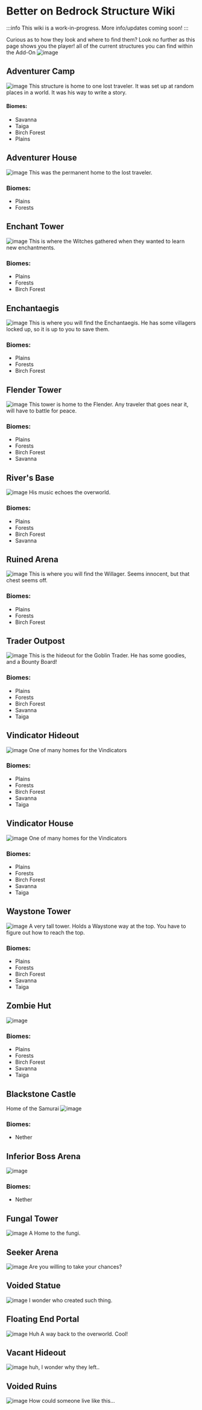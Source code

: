# Better on Bedrock Structure Wiki
:::info
This wiki is a work-in-progress. More info/updates coming soon!
:::

Curious as to how they look and where to find them?
Look no further as this page shows you the player! all of the current structures you can find within the Add-On
![image](/Main/assets/bob-rebrand.png)
## Adventurer Camp
![image](/Main/assets/structures/adventure_camp.png)
This structure is home to one lost traveler. It was set up at random places in a world. It was his way to write a story.

#### Biomes:
- Savanna
- Taiga
- Birch Forest
- Plains

## Adventurer House
![image](/Main/assets/structures/adventure_house.png)
This was the permanent home to the lost traveler.
### Biomes:
- Plains
- Forests

## Enchant Tower
![image](/Main/assets/structures/enchant_tower.png)
This is where the Witches gathered when they wanted to learn new enchantments.
### Biomes:
- Plains
- Forests
- Birch Forest

## Enchantaegis
![image](/Main/assets/structures/enchanter.png)
This is where you will find the Enchantaegis. He has some villagers locked up, so it is up to you to save them.
### Biomes:
- Plains
- Forests
- Birch Forest

## Flender Tower
![image](/Main/assets/structures/flender.png)
This tower is home to the Flender. Any traveler that goes near it, will have to battle for peace.
### Biomes:
- Plains
- Forests
- Birch Forest
- Savanna

## River's Base
![image](/Main/assets/structures/river_tower.png)
His music echoes the overworld.
### Biomes:
- Plains
- Forests
- Birch Forest
- Savanna

## Ruined Arena
![image](/Main/assets/structures/willager_boss.png)
This is where you will find the Willager. Seems innocent, but that chest seems off.
### Biomes:
- Plains
- Forests
- Birch Forest

## Trader Outpost
![image](/Main/assets/structures/trader_outpost.png)
This is the hideout for the Goblin Trader. He has some goodies, and a Bounty Board!
### Biomes:
- Plains
- Forests
- Birch Forest
- Savanna
- Taiga

## Vindicator Hideout
![image](/Main/assets/structures/vindicator_cooker.png)
One of many homes for the Vindicators
### Biomes:
- Plains
- Forests
- Birch Forest
- Savanna
- Taiga

## Vindicator House
![image](/Main/assets/structures/vindicator_house.png)
One of many homes for the Vindicators
### Biomes:
- Plains
- Forests
- Birch Forest
- Savanna
- Taiga

## Waystone Tower
![image](/Main/assets/structures/waystone_tower.png)
A very tall tower. Holds a Waystone way at the top. You have to figure out how to reach the top.
### Biomes:
- Plains
- Forests
- Birch Forest
- Savanna
- Taiga

## Zombie Hut
![image](/Main/assets/structures/zombie_hut.png)

### Biomes:
- Plains
- Forests
- Birch Forest
- Savanna
- Taiga


## Blackstone Castle
Home of the Samurai
![image](/Main/assets/structures/samurai.png)

### Biomes:
- Nether


## Inferior Boss Arena
![image](/Main/assets/structures/inferior.png)

### Biomes:
- Nether

## Fungal Tower
![image](/Main/assets/structures/fungal_tower.png)
A Home to the fungi.

## Seeker Arena
![image](/Main/assets/structures/seeker_arena.png)
Are you willing to take your chances?

## Voided Statue
![image](/Main/assets/structures/voided_statue.png)
I wonder who created such thing.

## Floating End Portal
![image](/Main/assets/structures/end_portal_ruins.png)
Huh A way back to the overworld. Cool!

## Vacant Hideout
![image](/Main/assets/structures/vacant_hideout.png)
huh, I wonder why they left..

## Voided Ruins
![image](/Main/assets/structures/voided_ruins.png)
How could someone live like this...

